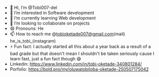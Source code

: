 - 👋 Hi, I’m @Tobi007-del
- 👀 I’m interested in Software development 
- 🌱 I’m currently learning Web development 
- 💞️ I’m looking to collaborate on projects
- 😄 Pronouns: He
- 📫 How to reach me @tobioketade007@gmail.com(mail) he_is_tobi_(instagram)
- ⚡ Fun fact: I actually started all this about a year back as a result of a bad grade but that doesn't mean I shouldn't be taken seriously cause I learn fast, just a fun fact though 😅
- Linkedin: https://www.linkedin.com/in/tobi-oketade-340801284/
- Porfolio: https://bold.pro/my/oluwatobiloba-oketade-250507175042
